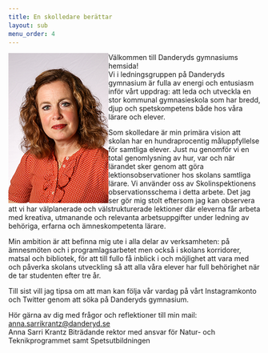 ```yaml
---
title: En skolledare berättar
layout: sub
menu_order: 4
---
```

<img src="/assets/annaint.png" alt="annaint" style="float:left;width:200px;height:300px;">

Välkommen till Danderyds gymnasiums hemsida!
<br>
Vi i ledningsgruppen på Danderyds gymnasium är fulla av energi och entusiasm inför vårt uppdrag: att leda och utveckla en stor kommunal gymnasieskola som har bredd, djup och spetskompetens både hos våra lärare och elever.

Som skolledare är min primära vision att skolan har en hundraprocentig måluppfyllelse för samtliga elever. Just nu genomför vi en total genomlysning av hur, var och när lärandet sker genom att göra lektionsobservationer hos skolans samtliga lärare. Vi använder oss av Skolinspektionens observationsschema i detta arbete. Det jag ser gör mig stolt eftersom jag kan observera att vi har välplanerade och välstrukturerade lektioner där eleverna får arbeta med kreativa, utmanande och relevanta arbetsuppgifter under ledning av behöriga, erfarna och ämneskompetenta lärare.


Min ambition är att befinna mig ute i alla delar av verksamheten: på ämnesmöten och i programlagsarbetet men också i skolans korridorer, matsal och bibliotek, för att till fullo få inblick i och möjlighet att vara med och påverka skolans utveckling så att alla våra elever har full behörighet när de tar studenten efter tre år.

Till sist vill jag tipsa om att man kan följa vår vardag på vårt Instagramkonto och Twitter genom att söka på Danderyds gymnasium. 

Hör gärna av dig med frågor och reflektioner till min mail: [anna.sarrikrantz@danderyd.se](mailto:anna.sarrikrantz@danderyd.se)
<br>
Anna Sarri Krantz
Biträdande rektor med ansvar för Natur- och Teknikprogrammet samt Spetsutbildningen
